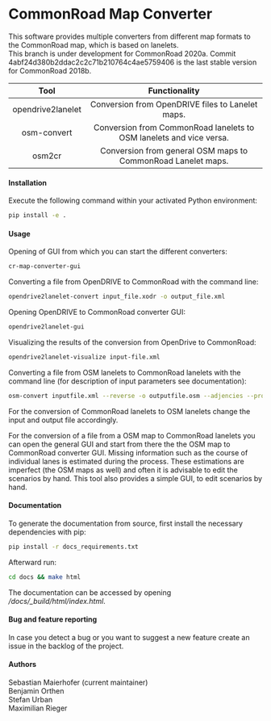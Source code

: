# CommonRoad Map Converter

This software provides multiple converters from different map formats to the CommonRoad map, which is based on lanelets.  
This branch is under development for CommonRoad 2020a. 
Commit 4abf24d380b2ddac2c2c71b210764c4ae5759406 is the last stable version for CommonRoad 2018b.

| Tool | Functionality |
|:----:|:------------:|
| opendrive2lanelet | Conversion from OpenDRIVE files to Lanelet maps. |
| osm-convert | Conversion from CommonRoad lanelets to OSM lanelets and vice versa. |
| osm2cr | Conversion from general OSM maps to CommonRoad Lanelet maps. |

#### Installation
Execute the following command within your activated Python environment:
```bash
pip install -e .
```

#### Usage

Opening of GUI from which you can start the different converters: 
```bash
cr-map-converter-gui
```

Converting a file from OpenDRIVE to CommonRoad with the command line:  
```bash
opendrive2lanelet-convert input_file.xodr -o output_file.xml
```

Opening OpenDRIVE to CommonRoad converter GUI: 
```bash
opendrive2lanelet-gui
```

Visualizing the results of the conversion from OpenDrive to CommonRoad:
```bash
opendrive2lanelet-visualize input-file.xml
```

Converting a file from OSM lanelets to CommonRoad lanelets with the command line (for description of input parameters see documentation):  
```bash
osm-convert inputfile.xml --reverse -o outputfile.osm --adjencies --proj "+proj=etmerc +lat_0=38 +lon_0=125 +ellps=bessel"
```
For the conversion of CommonRoad lanelets to OSM lanelets change the input and output file accordingly.

For the conversion of a file from a OSM map to CommonRoad lanelets you can
open the general GUI and start from there the the OSM map to CommonRoad converter GUI. 
Missing information such as the course of individual lanes is estimated during the process.
These estimations are imperfect (the OSM maps as well) and often it is advisable to edit the scenarios by hand.
This tool also provides a simple GUI, to edit scenarios by hand.


#### Documentation

To generate the documentation from source, first install the necessary dependencies with pip:
```bash
pip install -r docs_requirements.txt
```

Afterward run:
```bash
cd docs && make html
```
The documentation can be accessed by opening */docs/_build/html/index.html*.

#### Bug and feature reporting
In case you detect a bug or you want to suggest a new feature create an issue in the backlog of the project.

#### Authors

Sebastian Maierhofer (current maintainer)  
Benjamin Orthen  
Stefan Urban  
Maximilian Rieger
